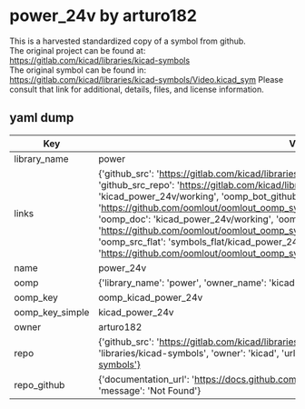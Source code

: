 # power_24v by arturo182  
This is a harvested standardized copy of a symbol from github.  
The original project can be found at:  
https://gitlab.com/kicad/libraries/kicad-symbols  
The original symbol can be found in:
https://gitlab.com/kicad/libraries/kicad-symbols/Video.kicad_sym
Please consult that link for additional, details, files, and license information.  
## yaml dump  
| Key | Value |  
| --- | --- |  
| library_name | power |  
| links | {'github_src': 'https://gitlab.com/kicad/libraries/kicad-symbols/Video.kicad_sym', 'github_src_repo': 'https://gitlab.com/kicad/libraries/kicad-symbols', 'oomp_bot': 'kicad_power_24v/working', 'oomp_bot_github': 'https://github.com/oomlout/oomlout_oomp_symbol_bot/tree/main/kicad_power_24v/working', 'oomp_doc': 'kicad_power_24v/working', 'oomp_doc_github': 'https://github.com/oomlout/oomlout_oomp_symbol_doc/tree/main/kicad_power_24v/working', 'oomp_src_flat': 'symbols_flat/kicad_power_24v/working', 'oomp_src_flat_github': 'https://github.com/oomlout/oomlout_oomp_symbol_src/tree/main/kicad_power_24v/working'} |  
| name | power_24v |  
| oomp | {'library_name': 'power', 'owner_name': 'kicad', 'symbol_name': 'power_24v'} |  
| oomp_key | oomp_kicad_power_24v |  
| oomp_key_simple | kicad_power_24v |  
| owner | arturo182 |  
| repo | {'github_src': 'https://gitlab.com/kicad/libraries/kicad-symbols/Video.kicad_sym', 'name': 'libraries/kicad-symbols', 'owner': 'kicad', 'url': 'https://gitlab.com/kicad/libraries/kicad-symbols'} |  
| repo_github | {'documentation_url': 'https://docs.github.com/rest/repos/repos#get-a-repository', 'message': 'Not Found'} |  

